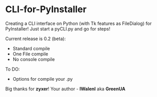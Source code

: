 CLI-for-PyInstaller
===================

Creating a CLI interface on Python (with Tk features as FileDialog) for PyInstaller!
Just start a pyCLI.py and go for steps!

Current release is 0.2 (beta):
 - Standard compile
 - One File compile
 - No console compile

To DO:
 - Options for compile your .py





Big thanks for __zyxer__! Your author - __lWalenl__ aka __GreenUA__

